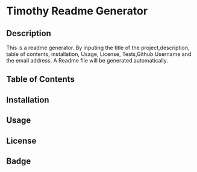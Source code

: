 # Timothy Readme Generator

## Description
This is a readme generator. By inputing the title of the project,description, table of contents, installation, Usage, License, Tests,Github Username and the email address. A Readme file will be generated automatically.

## Table of Contents

## Installation

## Usage

## License
## Badge
